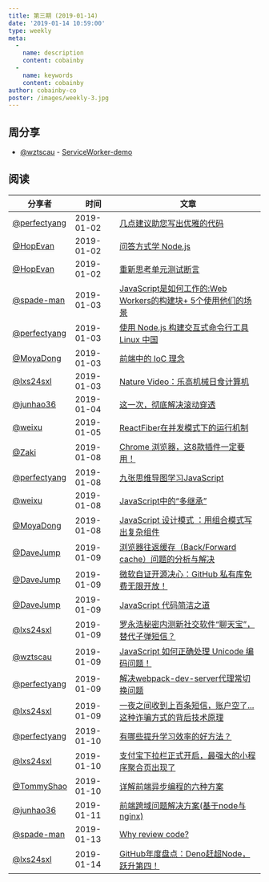 ```yaml
---
title: 第三期 (2019-01-14)
date: '2019-01-14 10:59:00'
type: weekly
meta:
  -
    name: description
    content: cobainby
  -
    name: keywords
    content: cobainby
author: cobainby-co
poster: /images/weekly-3.jpg
---
```


## 周分享

* [@wztscau](https://github.com/wztscau) - [ServiceWorker-demo](https://github.com/wztscau/ServiceWorker-demo)

## 阅读

分享者 | 时间 | 文章
--- | --- | ---
[@perfectyang](https://github.com/perfectyang)       | 2019-01-02 | [几点建议助您写出优雅的代码](https://mp.weixin.qq.com/s/awkq3tbpCERgOwv5eL4LrQ)
[@HopEvan](https://github.com/HopEvan)       | 2019-01-02 | [问答方式学 Node.js](https://juejin.im/post/5c24c9d66fb9a049f43b60da?utm_source=wechat)
[@HopEvan](https://github.com/HopEvan)       | 2019-01-02 | [重新思考单元测试断言](https://juejin.im/post/5c2b0799e51d45690a253f89?utm_source=wechat)
[@spade-man](https://github.com/spademan)       | 2019-01-03 | [JavaScript是如何工作的:Web Workers的构建块+ 5个使用他们的场景](https://segmentfault.com/a/1190000017578650)
[@perfectyang](https://github.com/perfectyang)       | 2019-01-03 | [使用 Node.js 构建交互式命令行工具 Linux 中国](https://mp.weixin.qq.com/s/wdNuvArj6nonKBQrpPoy-A)
[@MoyaDong](https://github.com/byMoya)       | 2019-01-03 | [前端中的 IoC 理念](https://juejin.im/post/5c2c47dcf265da616d544a53)
[@lxs24sxl](https://github.com/lxs24sxl)       | 2019-01-03 | [Nature Video：乐高机械日食计算机](https://mp.weixin.qq.com/s/0j0wNgggVciqlA2qs99FwA)
[@junhao36](https://github.com/junhao36)       | 2019-01-04 | [这一次，彻底解决滚动穿透](https://mp.weixin.qq.com/s/Vr-R4FYLcb7CzDR2pkxzjg)
[@weixu](https://github.com/veici)       | 2019-01-05 | [ReactFiber在并发模式下的运行机制](https://zhuanlan.zhihu.com/p/54042084?utm_source=wechat_session&utm_medium=social&utm_oi=39324099805184)
[@Zaki](https://github.com/860029955)       | 2019-01-08 | [Chrome 浏览器，这8款插件一定要用！](https://juejin.im/post/5c09e78ae51d455fe17604d6)
[@perfectyang](https://github.com/perfectyang)       | 2019-01-08 | [九张思维导图学习JavaScript](https://mp.weixin.qq.com/s/Qu5E3p7JQF-kdjWUMFxQQg)
[@weixu](https://github.com/veici)       | 2019-01-08 | [JavaScript中的“多继承”](https://zhuanlan.zhihu.com/p/34693209?utm_source=wechat_session&utm_medium=social&utm_oi=39324099805184)
[@MoyaDong](https://github.com/byMoya)       | 2019-01-08 | [JavaScript 设计模式 ：用组合模式写出复杂组件](https://juejin.im/post/59e653c46fb9a0452935d715)
[@DaveJump](https://github.com/DaveJump)       | 2019-01-09 | [浏览器往返缓存（Back/Forward cache）问题的分析与解决](https://mp.weixin.qq.com/s/zFR9_PjqMrMPIYi0oAzuvw)
[@DaveJump](https://github.com/DaveJump)       | 2019-01-09 | [微软自证开源决心：GitHub 私有库免费无限开放！](https://mp.weixin.qq.com/s/A9mam6ET-FaizbErh3XgXA)
[@DaveJump](https://github.com/DaveJump)       | 2019-01-09 | [JavaScript 代码简洁之道](https://mp.weixin.qq.com/s/xLW-SzJOJY7dNKjVyq7Jqw)
[@lxs24sxl](https://github.com/lxs24sxl)       | 2019-01-09 | [罗永浩秘密内测新社交软件“聊天宝”，替代子弹短信？](https://36kr.com/p/5171227.html)
[@wztscau](https://github.com/wztscau)       | 2019-01-09 | [JavaScript 如何正确处理 Unicode 编码问题！](https://segmentfault.com/a/1190000017782406)
[@perfectyang](https://github.com/perfectyang)       | 2019-01-09 | [解决webpack-dev-server代理常切换问题](https://juejin.im/post/5c3411c5f265da61764b0d61)
[@lxs24sxl](https://github.com/lxs24sxl)       | 2019-01-09 | [一夜之间收到上百条短信，账户空了... 这种诈骗方式的背后技术原理](https://mp.weixin.qq.com/s/5wVoBzQjBvJ-XyRdDsSikg)
[@perfectyang](https://github.com/perfectyang)       | 2019-01-10 | [有哪些提升学习效率的好方法？](https://mp.weixin.qq.com/s/-ocijfC3gOVEuQl4UujUkg)
[@lxs24sxl](https://github.com/lxs24sxl)       | 2019-01-10 | [支付宝下拉栏正式开启，最强大的小程序聚合页出现了](https://mp.weixin.qq.com/s/tB5AJsh9ffh-xScc7jsg0w)
[@TommyShao](https://github.com/cobainby)       | 2019-01-10 | [详解前端异步编程的六种方案](https://mp.weixin.qq.com/s/Y21LMWcEatoBvtnqvQyxXg)
[@junhao36](https://github.com/junhao36)       | 2019-01-11 | [前端跨域问题解决方案(基于node与nginx)](https://juejin.im/post/5c35f6286fb9a049be5dad82)
[@spade-man](https://github.com/spademan)       | 2019-01-13 | [Why review code?](https://mp.weixin.qq.com/s/5m3bBzFTN82ttEFN5EpBew)
[@lxs24sxl](https://github.com/lxs24sxl)       | 2019-01-14 | [GitHub年度盘点：Deno赶超Node，跃升第四！](https://mp.weixin.qq.com/s/U5RcBUkTWSiazQquTjFeHQ)

